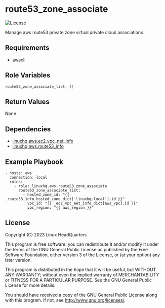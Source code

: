 # route53\_zone\_associate

[![License](https://img.shields.io/badge/license-GPLv3-lightgreen)](https://www.gnu.org/licenses/gpl-3.0.en.html#license-text)

Manage aws route53 private zone virtual private cloud associations

## Requirements

* [awscli](https://pypi.org/project/awscli)

## Role Variables

    route53_zone_associate_list: []

## Return Values

None

## Dependencies

* [linuxhq.aws.ec2\_vpc\_net\_info](https://github.com/linuxhq/ansible-collection-aws/tree/main/roles/ec2_vpc_net_info)
* [linuxhq.aws.route53\_info](https://github.com/linuxhq/ansible-collection-aws/tree/main/roles/route53_info)

## Example Playbook

    - hosts: aws
      connection: local
      roles:
        - role: linuxhq.aws.route53_zone_associate
          route53_zone_associate_list:
            - hosted_zone_id: "{{ _route53_info_hosted_zone_dict['linuxhq.local'].id }}"
              vpc_id: "{{ _ec2_vpc_net_info_dict[aws_vpc].id }}"
              vpc_region: "{{ aws_region }}"

## License

Copyright (C) 2023 Linux HeadQuarters

This program is free software: you can redistribute it and/or modify
it under the terms of the GNU General Public License as published by
the Free Software Foundation, either version 3 of the License, or
(at your option) any later version.

This program is distributed in the hope that it will be useful,
but WITHOUT ANY WARRANTY; without even the implied warranty of
MERCHANTABILITY or FITNESS FOR A PARTICULAR PURPOSE. See the
GNU General Public License for more details.

You should have received a copy of the GNU General Public License
along with this program. If not, see <http://www.gnu.org/licenses/>.
